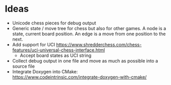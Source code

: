 # Ideas

* Unicode chess pieces for debug output
* Generic state / move tree for chess but also for other games. A node is a state, current board position. An edge is a move from one position to the next.
* Add support for UCI https://www.shredderchess.com/chess-features/uci-universal-chess-interface.html
    * Accept board states as UCI string
* Collect debug output in one file and move as much as possible into a source file
* Integrate Doxygen into CMake: https://www.codeintrinsic.com/integrate-doxygen-with-cmake/
